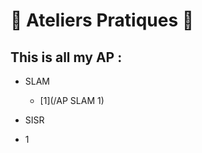 <h1>🔨 Ateliers Pratiques 🔨</h1>
<h2>This is all my AP :</h2>

- SLAM
  - [1](/AP SLAM 1)

- SISR
 - 1
